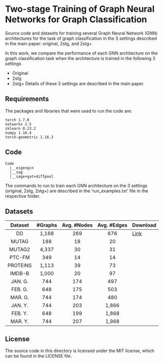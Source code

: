 # Two-stage Training of Graph Neural Networks for Graph Classification
Source code and datasets for training several Graph Neural Network (GNN) architectures for the task of graph classification in the 3 settings described in the main paper: original, 2stg, and 2stg+

In this work, we compare the performance of each GNN architecture on the graph classification task when the architecture is trained in the following 3 settings
*  Original
*  2stg
*  2stg+
Details of these 3 settings are described in the main paper.



## Requirements

The packages and libraries that were used to run the code are:
```setup
torch 1.7.0
networkx 2.5
sklearn 0.23.2
numpy 1.16.4
torch-geometric 1.16.3
```



## Code
```
Code
  |__eigengcn
  |__sag
  |__sage+gat+diffpool
```
The commands to run to train each GNN architecture on the 3 settings (original, 2stg, 2stg+) are described in the 'run_examples.txt' file in the respective folder.



## Datasets
| Dataset  | #Graphs     | Avg. #Nodes| Avg. #Edges |    Download    |
| :-------:| :----------:| :--------: | :---------: | -------------- |
| DD       |    1,168    |     269    |     676     |  [Link](https://www.dropbox.com/s/91xe1ixpqdm36c5/DD.zip?dl=0)              |
| MUTAG    |     188     |     18     |     20      |                |
| MUTAG2   |    4,337    |     30     |     31      |                |
| PTC-FM   |     349     |     14     |     14      |                |
| PROTEINS |    1,113    |     39     |     73      |                |
| IMDB-B   |    1,000    |     20     |     97      |                |
| JAN. G.  |     744     |     174    |     497     |                |
| FEB. G.  |     648     |     175    |     503     |                |
| MAR. G.  |     744     |     174    |     480     |                |
| JAN. Y.  |     744     |     203    |     1,866    |                |
| FEB. Y.  |     648     |     199    |     1,868    |                |
| MAR. Y.  |     744     |     207    |     1,968    |                |


## License
The source code in this directory is licensed under the MIT license, which can be found in the LICENSE file.
